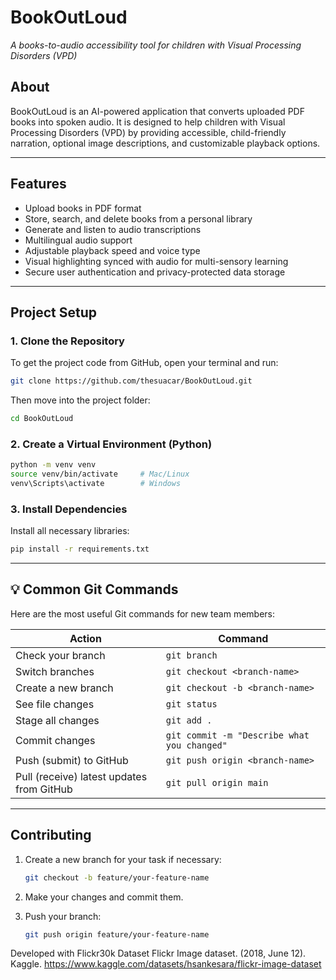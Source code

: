 # BookOutLoud

*A books-to-audio accessibility tool for children with Visual Processing Disorders (VPD)*

## About

BookOutLoud is an AI-powered application that converts uploaded PDF books into spoken audio.
It is designed to help children with Visual Processing Disorders (VPD) by providing accessible, child-friendly narration, optional image descriptions, and customizable playback options.

---

## Features

* Upload books in PDF format
* Store, search, and delete books from a personal library
* Generate and listen to audio transcriptions
* Multilingual audio support
* Adjustable playback speed and voice type
* Visual highlighting synced with audio for multi-sensory learning
* Secure user authentication and privacy-protected data storage

---

## Project Setup

### 1. Clone the Repository

To get the project code from GitHub, open your terminal and run:

```bash
git clone https://github.com/thesuacar/BookOutLoud.git
```

Then move into the project folder:

```bash
cd BookOutLoud
```

### 2. Create a Virtual Environment (Python)

```bash
python -m venv venv
source venv/bin/activate     # Mac/Linux
venv\Scripts\activate        # Windows
```

### 3. Install Dependencies

Install all necessary libraries:

```bash
pip install -r requirements.txt
```

---

## 💡 Common Git Commands

Here are the most useful Git commands for new team members:

| Action              | Command                                     |
| ------------------- | ------------------------------------------- |
| Check your branch   | `git branch`                                |
| Switch branches     | `git checkout <branch-name>`                |
| Create a new branch | `git checkout -b <branch-name>`             |
| See file changes    | `git status`                                |
| Stage all changes   | `git add .`                                 |
| Commit changes      | `git commit -m "Describe what you changed"` |
| Push (submit) to GitHub      | `git push origin <branch-name>`             |
| Pull (receive) latest updates from GitHub | `git pull origin main`                      |

---

## Contributing

1. Create a new branch for your task if necessary:

   ```bash
   git checkout -b feature/your-feature-name
   ```
2. Make your changes and commit them.
3. Push your branch:

   ```bash
   git push origin feature/your-feature-name
   ```

Developed with Flickr30k Dataset
Flickr Image dataset. (2018, June 12). Kaggle. https://www.kaggle.com/datasets/hsankesara/flickr-image-dataset



